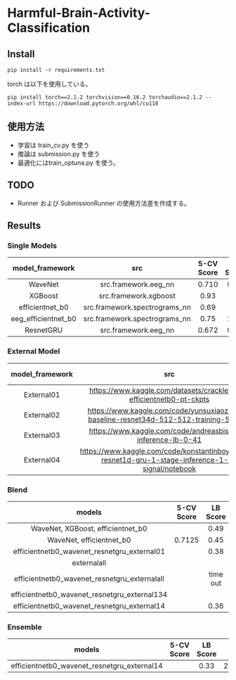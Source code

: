 # Harmful-Brain-Activity-Classification

## Install
~~~
pip install -r requirements.txt
~~~

torch は以下を使用している。

~~~
pip install torch==2.1.2 torchvision==0.16.2 torchaudio==2.1.2 --index-url https://download.pytorch.org/whl/cu118
~~~

## 使用方法

* 学習は train_cv.py を使う
* 推論は submission.py を使う
* 最適化にはtrain_optuna.py を使う。

## TODO

* Runner および SubmissionRunner の使用方法差を作成する。

## Results

### Single Models

|   model_framework   |              src              | 5-CV Score | LB Score |  update   |
|:-------------------:|:-----------------------------:|:----------:|:--------:|:---------:|
|       WaveNet       |     src.framework.eeg_nn      |   0.710    |   0.58   | 2024/2/15 |
|       XGBoost       |     src.framework.xgboost     |    0.93    |   0.8    | 2024/3/2  |
|   efficientnet_b0   | src.framework.spectrograms_nn |    0.69    |   0.5    | 2024/2/24 |
| eeg_efficientnet_b0 | src.framework.spectrograms_nn |    0.75    |   1.42   | 2024/3/3  |
|      ResnetGRU      |     src.framework.eeg_nn      |   0.672    |   0.44   | 2024/3/14 |

### External Model

| model_framework |                                                src                                                 | 5-CV Score | LB Score |  update   |
|:---------------:|:--------------------------------------------------------------------------------------------------:|:----------:|:--------:|:---------:|
|   External01    |                https://www.kaggle.com/datasets/crackle/hms-efficientnetb0-pt-ckpts                 |            |   0.4    | 2024/3/15 |
|   External02    |      https://www.kaggle.com/code/yunsuxiaozi/hms-baseline-resnet34d-512-512-training-5-folds       |            |   0.46   | 2024/3/15 |
|   External03    |                    https://www.kaggle.com/code/andreasbis/hms-inference-lb-0-41                    |            |   0.41   | 2024/3/16 |
|   External04    | https://www.kaggle.com/code/konstantinboyko/hms-resnet1d-gru-1-stage-inference-1-5-signal/notebook |            |   0.37   | 2024/3/16 |

### Blend

|                    models                    | 5-CV Score | LB Score |  update   |
|:--------------------------------------------:|:----------:|:--------:|:---------:|
|      WaveNet, XGBoost, efficientnet_b0       |            |   0.49   | 2024/3/10 |
|           WaveNet, efficientnet_b0           |   0.7125   |   0.45   | 2024/2/23 |
| efficientnetb0_wavenet_resnetgru_external01  |            |   0.38   | 2024/3/15 |
|                 externalall                  |            |          | 2024/3/16 |
| efficientnetb0_wavenet_resnetgru_externalall |            | time out | 2024/3/16 |
| efficientnetb0_wavenet_resnetgru_external134 |            |          | 2024/3/17 |
| efficientnetb0_wavenet_resnetgru_external14  |            |   0.36   | 2024/3/17 |


### Ensemble

|                    models                    | 5-CV Score | LB Score |  update   |
|:--------------------------------------------:|:----------:|:--------:|:---------:|
| efficientnetb0_wavenet_resnetgru_external14  |            |   0.33   | 2024/3/20 |
